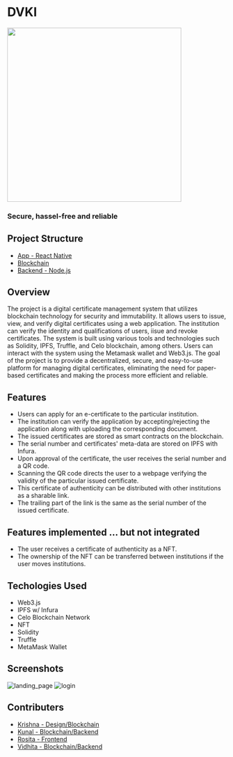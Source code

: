 # DVKI

<img src='https://user-images.githubusercontent.com/66885378/219825716-33158241-4004-453d-8b5c-e35c9495b8d4.png' width='400'>

### Secure, hassel-free and reliable

## Project Structure

- [App - React Native](https://github.com/blackchapel/typer/tree/app)
- [Blockchain](https://github.com/blackchapel/typer/tree/blockchain)
- [Backend - Node.js](https://github.com/blackchapel/typer/tree/backend)

## Overview
The project is a digital certificate management system that utilizes blockchain technology for security and immutability. It allows users to issue, view, and verify digital certificates using a web application. The institution can verify the identity and qualifications of users, iisue and revoke certificates. The system is built using various tools and technologies such as Solidity, IPFS, Truffle, and Celo blockchain, among others. Users can interact with the system using the Metamask wallet and Web3.js. The goal of the project is to provide a decentralized, secure, and easy-to-use platform for managing digital certificates, eliminating the need for paper-based certificates and making the process more efficient and reliable.

## Features
- Users can apply for an e-certificate to the particular institution.
- The institution can verify the application by accepting/rejecting the application along with uploading the corresponding document.
- The issued certificates are stored as smart contracts on the blockchain.
- The serial number and certificates' meta-data are stored on IPFS with Infura.
- Upon approval of the certificate, the user receives the serial number and a QR code.
- Scanning the QR code directs the user to a webpage verifying the validity of the particular issued certificate.
- This certificate of authenticity can be distributed with other institutions as a sharable link.
- The trailing part of the link is the same as the serial number of the issued certificate.

## Features implemented ... but not integrated
- The user receives a certificate of authenticity as a NFT.
- The ownership of the NFT can be transferred between institutions if the user moves institutions.

## Techologies Used
- Web3.js
- IPFS w/ Infura
- Celo Blockchain Network
- NFT
- Solidity
- Truffle
- MetaMask Wallet

## Screenshots
![landing_page](https://user-images.githubusercontent.com/66885378/219833159-86dd9af0-91f8-40b9-a0fc-34efdf6c1981.png)
![login](https://user-images.githubusercontent.com/66885378/219833215-e93142c0-caa8-471a-b0f3-0e20876c0065.png)

## Contributers

- [Krishna - Design/Blockchain](https://github.com/krishna-shetty)
- [Kunal - Blockchain/Backend](https://github.com/blackchapel)
- [Rosita - Frontend](https://github.com/rosita-dmello)
- [Vidhita - Blockchain/Backend](https://github.com/vidhitapai)
